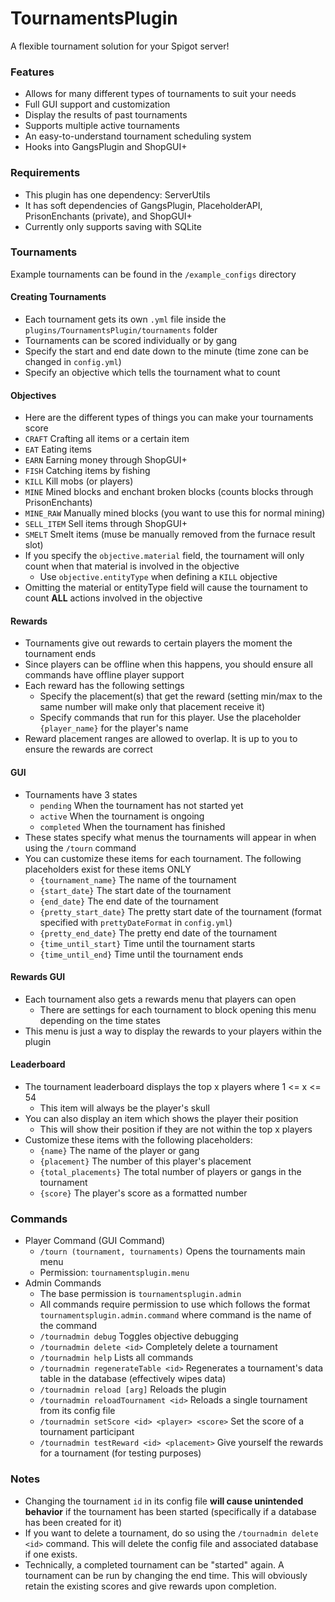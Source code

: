 # TournamentsPlugin
A flexible tournament solution for your Spigot server!

### Features
- Allows for many different types of tournaments to suit your needs
- Full GUI support and customization
- Display the results of past tournaments
- Supports multiple active tournaments
- An easy-to-understand tournament scheduling system
- Hooks into GangsPlugin and ShopGUI+

### Requirements
- This plugin has one dependency: ServerUtils
- It has soft dependencies of GangsPlugin, PlaceholderAPI, PrisonEnchants (private), and ShopGUI+
- Currently only supports saving with SQLite

### Tournaments
Example tournaments can be found in the `/example_configs` directory

#### Creating Tournaments
- Each tournament gets its own `.yml` file inside the `plugins/TournamentsPlugin/tournaments` folder
- Tournaments can be scored individually or by gang
- Specify the start and end date down to the minute (time zone can be changed in `config.yml`)
- Specify an objective which tells the tournament what to count

#### Objectives
- Here are the different types of things you can make your tournaments score
- `CRAFT` Crafting all items or a certain item
- `EAT` Eating items
- `EARN` Earning money through ShopGUI+
- `FISH` Catching items by fishing
- `KILL` Kill mobs (or players)
- `MINE` Mined blocks and enchant broken blocks (counts blocks through PrisonEnchants)
- `MINE_RAW` Manually mined blocks (you want to use this for normal mining)
- `SELL_ITEM` Sell items through ShopGUI+
- `SMELT` Smelt items (muse be manually removed from the furnace result slot)
- If you specify the `objective.material` field, the tournament will only count when that material is involved in the objective
  - Use `objective.entityType` when defining a `KILL` objective
- Omitting the material or entityType field will cause the tournament to count **ALL** actions involved in the objective

#### Rewards
- Tournaments give out rewards to certain players the moment the tournament ends
- Since players can be offline when this happens, you should ensure all commands have offline player support
- Each reward has the following settings
  - Specify the placement(s) that get the reward (setting min/max to the same number will make only that placement receive it)
  - Specify commands that run for this player. Use the placeholder `{player_name}` for the player's name
- Reward placement ranges are allowed to overlap. It is up to you to ensure the rewards are correct

#### GUI
- Tournaments have 3 states
  - `pending` When the tournament has not started yet
  - `active` When the tournament is ongoing
  - `completed` When the tournament has finished
- These states specify what menus the tournaments will appear in when using the `/tourn` command
- You can customize these items for each tournament. The following placeholders exist for these items ONLY
  - `{tournament_name}` The name of the tournament
  - `{start_date}` The start date of the tournament
  - `{end_date}` The end date of the tournament
  - `{pretty_start_date}` The pretty start date of the tournament (format specified with `prettyDateFormat` in `config.yml`)
  - `{pretty_end_date}` The pretty end date of the tournament
  - `{time_until_start}` Time until the tournament starts
  - `{time_until_end}` Time until the tournament ends

#### Rewards GUI
- Each tournament also gets a rewards menu that players can open
  - There are settings for each tournament to block opening this menu depending on the time states
- This menu is just a way to display the rewards to your players within the plugin

#### Leaderboard
- The tournament leaderboard displays the top x players where 1 <= x <= 54
  - This item will always be the player's skull
- You can also display an item which shows the player their position
  - This will show their position if they are not within the top x players
- Customize these items with the following placeholders:
  - `{name}` The name of the player or gang
  - `{placement}` The number of this player's placement
  - `{total_placements}` The total number of players or gangs in the tournament
  - `{score}` The player's score as a formatted number

### Commands
- Player Command (GUI Command)
    - `/tourn (tournament, tournaments)` Opens the tournaments main menu
    - Permission: `tournamentsplugin.menu`
- Admin Commands
    - The base permission is `tournamentsplugin.admin`
    - All commands require permission to use which follows the format `tournamentsplugin.admin.command` where command is the name of the command
    - `/tournadmin debug` Toggles objective debugging
    - `/tournadmin delete <id>` Completely delete a tournament
    - `/tournadmin help` Lists all commands
    - `/tournadmin regenerateTable <id>` Regenerates a tournament's data table in the database (effectively wipes data)
    - `/tournadmin reload [arg]` Reloads the plugin
    - `/tournadmin reloadTournament <id>` Reloads a single tournament from its config file
    - `/tournadmin setScore <id> <player> <score>` Set the score of a tournament participant
    - `/tournadmin testReward <id> <placement>` Give yourself the rewards for a tournament (for testing purposes)

### Notes
- Changing the tournament `id` in its config file **will cause unintended behavior** if the tournament has been started (specifically if a database has been created for it)
- If you want to delete a tournament, do so using the `/tournadmin delete <id>` command. This will delete the config file and associated database if one exists.
- Technically, a completed tournament can be "started" again. A tournament can be run by changing the end time. This will obviously retain the existing scores and give rewards upon completion.

